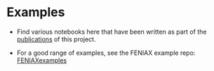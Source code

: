 # Examples

- Find various notebooks here that have been written as part of the [publications](publications.md) of this project.

- For a good range of examples, see the FENIAX example repo: [FENIAXexamples](https://github.com/ACea15/FENIAXexamples)

